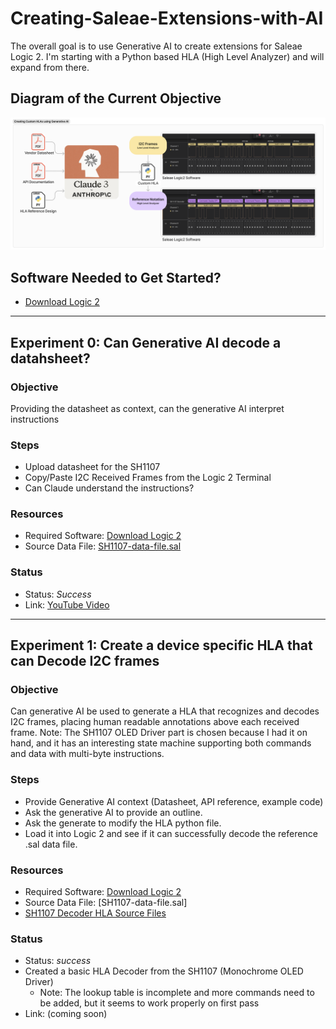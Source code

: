 # Creating-Saleae-Extensions-with-AI

The overall goal is to use Generative AI to create extensions for Saleae Logic 2.  I'm starting with a Python based HLA (High Level Analyzer) and will expand from there.

## Diagram of the Current Objective

![HLA Diagram](https://github.com/esal22/Creating-Saleae-Extensions-with-AI/blob/491fd252b1eb2f2549f8b062f2ac50e7064cc370/High%20Level%20Analyzer/SH1107%20Decoder%20Project/Claude%20for%20Generating%20HLA.png)

## Software Needed to Get Started?
- [Download Logic 2](https://www.saleae.com/pages/downloads)

---

## Experiment 0: Can Generative AI decode a datahsheet?
### Objective
 Providing the datasheet as context, can the generative AI interpret instructions
### Steps
- Upload datasheet for the SH1107
- Copy/Paste I2C Received Frames from the Logic 2 Terminal
- Can Claude understand the instructions?
### Resources
- Required Software: [Download Logic 2](https://www.saleae.com/pages/downloads)
- Source Data File: [SH1107-data-file.sal](/High%20Level%20Analyzer/SH1107%20Decoder%20Project/Logic2%20Data%20Capture)
### Status
- Status:  *Success*
- Link: [YouTube Video](https://youtu.be/x-kMQCyVMyI?feature=shared)

  
---

## Experiment 1: Create a device specific HLA that can Decode I2C frames
### Objective
  Can generative AI be used to generate a HLA that recognizes and decodes I2C frames, placing human readable annotations above each received frame. Note: The SH1107 OLED Driver part is chosen because I had it on hand, and it has an interesting state machine supporting both commands and data with multi-byte instructions.
### Steps
- Provide Generative AI context (Datasheet, API reference, example code)
- Ask the generative AI to provide an outline.
- Ask the generate to modify the HLA python file.
- Load it into Logic 2 and see if it can successfully decode the reference .sal data file.
### Resources
- Required Software: [Download Logic 2](https://www.saleae.com/pages/downloads)
- Source Data File: [SH1107-data-file.sal]
- [SH1107 Decoder HLA Source Files](/High%20Level%20Analyzer/SH1107%20Decoder%20Project)
### Status
- Status: *success*
- Created a basic HLA Decoder from the SH1107 (Monochrome OLED Driver)
  - Note: The lookup table is incomplete and more commands need to be added, but it seems to work properly on first pass
- Link: (coming soon)

